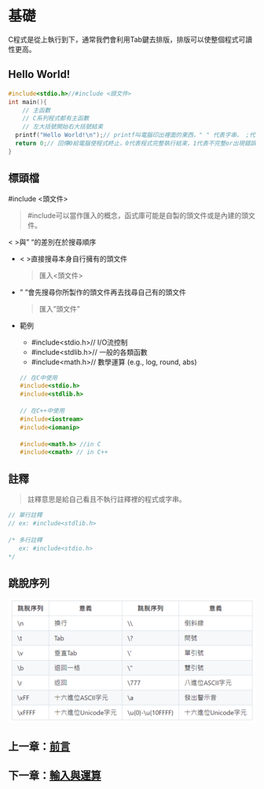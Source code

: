 # 基礎

C程式是從上執行到下，通常我們會利用Tab鍵去排版，排版可以使整個程式可讀性更高。

## Hello World!

```c
#include<stdio.h>//#include <頭文件>
int main(){
    // 主函數
    // C系列程式都有主函數
    // 左大括號開始右大括號結束
  printf("Hello World!\n");// printf叫電腦印出裡面的東西，" " 代表字串， ;代表一件事情的結束
  return 0;// 回傳0給電腦使程式終止，0代表程式完整執行結束，1代表不完整or出現錯誤
}
```

## 標頭檔

#include <頭文件>

> #include可以當作匯入的概念，函式庫可能是自製的頭文件或是內建的頭文件。

< >與” “的差別在於搜尋順序
- < >直接搜尋本身自行擁有的頭文件
  > 匯入<頭文件>

- ” ”會先搜尋你所製作的頭文件再去找尋自己有的頭文件
  > 匯入”頭文件”
  
- 範例
  
    - #include<stdio.h>// I/O流控制
    - #include<stdlib.h>// 一般的各類函數
    - #include<math.h>// 數學運算 (e.g., log, round, abs)

    ```c
    // 在C中使用
    #include<stdio.h>
    #include<stdlib.h>
    
    // 在C++中使用
    #include<iostream>
    #include<iomanip>
    
    #include<math.h> //in C
    #include<cmath> // in C++
    ```

## 註釋

> 註釋意思是給自己看且不執行註釋裡的程式或字串。

```c
// 單行註釋
// ex: #include<stdlib.h>

/* 多行註釋
   ex: #include<stdio.h>
*/
```

## 跳脫序列
![image](https://github.com/xixa3333/C-Textbook/blob/main/%E8%B7%B3%E8%84%AB%E5%BA%8F%E5%88%97.png)

## 上一章：[前言](https://github.com/xixa3333/C-Textbook/blob/main/%E5%89%8D%E8%A8%80.md)
## 下一章：[輸入與運算](https://github.com/xixa3333/C-Textbook/blob/main/%E8%BC%B8%E5%85%A5%E8%88%87%E9%81%8B%E7%AE%97.md)
